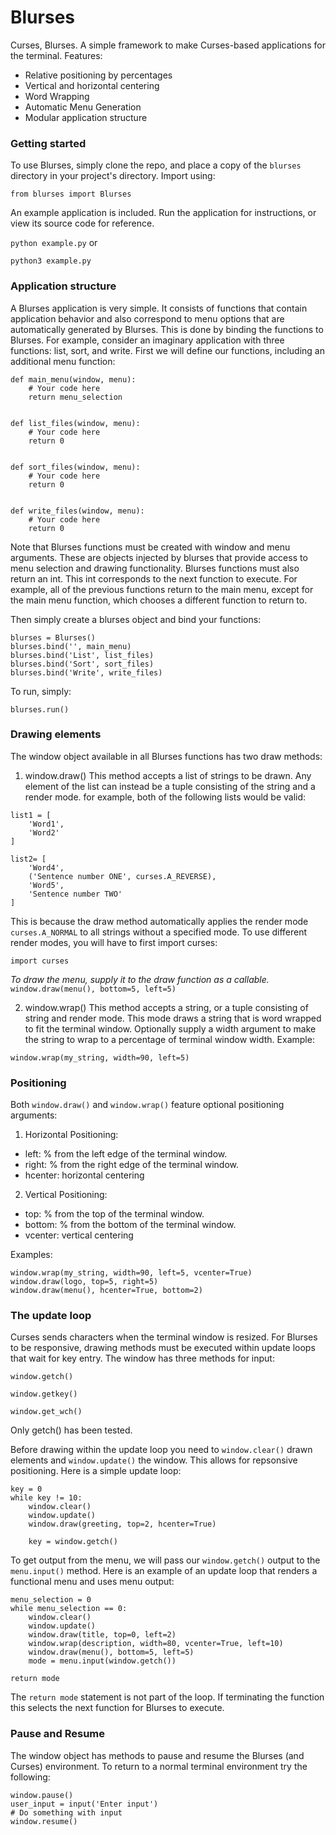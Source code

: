 # Blurses

Curses, Blurses. A simple framework to make Curses-based applications for the terminal. Features:

- Relative positioning by percentages
- Vertical and horizontal centering
- Word Wrapping
- Automatic Menu Generation
- Modular application structure

### Getting started

To use Blurses, simply clone the repo, and place a copy of the `blurses` directory in your project's directory. Import using: 

`from blurses import Blurses`

An example application is included. Run the application for instructions, or view its source code for reference.

`python example.py` or

`python3 example.py`

### Application structure

A Blurses application is very simple. It consists of functions that contain application behavior and also correspond to menu options that are automatically generated by Blurses. This is done by binding the functions to Blurses. For example, consider an imaginary application with three functions: list, sort, and write. First we will define our functions, including an additional menu function:

```
def main_menu(window, menu):
    # Your code here
    return menu_selection


def list_files(window, menu):
    # Your code here
    return 0


def sort_files(window, menu):
    # Your code here
    return 0


def write_files(window, menu):
    # Your code here
    return 0
```

Note that Blurses functions must be created with window and menu arguments. These are objects injected by blurses that provide access to menu selection and drawing functionality. Blurses functions must also return an int. This int corresponds to the next function to execute. For example, all of the previous functions return to the main menu, except for the main menu function, which chooses a different function to return to.

Then simply create a blurses object and bind your functions:
```
blurses = Blurses()
blurses.bind('', main_menu)
blurses.bind('List', list_files)
blurses.bind('Sort', sort_files)
blurses.bind('Write', write_files)
```

To run, simply: 

`blurses.run()`

### Drawing elements

The window object available in all Blurses functions has two draw methods:

1. window.draw()
This method accepts a list of strings to be drawn. Any element of the list can instead be a tuple consisting of the string and a render mode. for example, both of the following lists would be valid:

```
list1 = [
    'Word1',
    'Word2'
]

list2= [
    'Word4',
    ('Sentence number ONE', curses.A_REVERSE),
    'Word5',
    'Sentence number TWO'
]
```
This is because the draw method automatically applies the render mode `curses.A_NORMAL` to all strings without a specified mode. To use different render modes, you will have to first import curses:

`import curses`

*To draw the menu, supply it to the draw function as a callable.*
`window.draw(menu(), bottom=5, left=5)`

2. window.wrap()
This method accepts a string, or a tuple consisting of string and render mode. This mode draws a string that is word wrapped to fit the terminal window. Optionally supply a width argument to make the string to wrap to a percentage of terminal window width. Example: 

`window.wrap(my_string, width=90, left=5)`

### Positioning

Both `window.draw()` and `window.wrap()` feature optional positioning arguments:

1. Horizontal Positioning:
- left: % from the left edge of the terminal window.
- right: % from the right edge of the terminal window.
- hcenter: horizontal centering

2. Vertical Positioning:
- top: % from the top of the terminal window.
- bottom: % from the bottom of the terminal window.
- vcenter: vertical centering

Examples:

```
window.wrap(my_string, width=90, left=5, vcenter=True)
window.draw(logo, top=5, right=5)
window.draw(menu(), hcenter=True, bottom=2)
```

### The update loop

Curses sends characters when the terminal window is resized. For Blurses to be responsive, drawing methods must be executed within update loops that wait for key entry. The window has three methods for input:
```
window.getch()

window.getkey()

window.get_wch()
```

Only getch() has been tested.

Before drawing within the update loop you need to `window.clear()` drawn elements and `window.update()` the window. This allows for repsonsive positioning. Here is a simple update loop: 

```
key = 0
while key != 10:
    window.clear()
    window.update()
    window.draw(greeting, top=2, hcenter=True)

    key = window.getch()
```

To get output from the menu, we will pass our `window.getch()` output to the `menu.input()` method. Here is an example of an update loop that renders a functional menu and uses menu output: 

```
menu_selection = 0
while menu_selection == 0:
    window.clear()
    window.update()
    window.draw(title, top=0, left=2)
    window.wrap(description, width=80, vcenter=True, left=10)
    window.draw(menu(), bottom=5, left=5)
    mode = menu.input(window.getch())

return mode
```
The `return mode` statement is not part of the loop. If terminating the function this selects the next function for Blurses to execute.

### Pause and Resume

The window object has methods to pause and resume the Blurses (and Curses) environment. To return to a normal terminal environment try the following:

```
window.pause()
user_input = input('Enter input')
# Do something with input
window.resume()
```    
